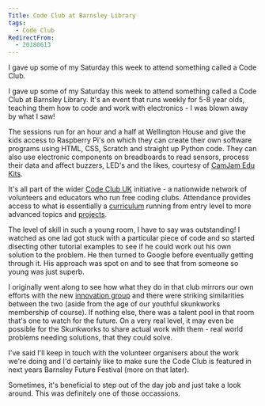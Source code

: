 ```yaml
---
Title: Code Club at Barnsley Library
tags:
  - Code Club
RedirectFrom:
  - 20180613
---
```

I gave up some of my Saturday this week to attend something called a Code Club.

I gave up some of my Saturday this week to attend something called a Code Club at Barnsley Library. It's an event that runs weekly for 5-8 year olds, teaching them how to code and work with electronics - I was blown away by what I saw!

The sessions run for an hour and a half at Wellington House and give the kids access to Raspberry Pi's on which they can create their own software programs using HTML, CSS, Scratch and straight up Python code. They can also use electronic components on breadboards to read sensors, process their data and affect buzzers, LED's and the likes, courtesy of [CamJam Edu Kits](http://camjam.me/?page_id=618).

It's all part of the wider [Code Club UK](https://www.codeclub.org.uk/) initiative - a nationwide network of volunteers and educators who run free coding clubs. Attendance provides access to what is essentially a [curriculum](https://codeclubprojects.org/en-GB/curriculum/) running from entry level to more advanced topics and [projects](https://projects.raspberrypi.org/en/codeclub).

The level of skill in such a young room, I have to say was outstanding! I watched as one lad got stuck with a particular piece of code and so started disecting other tutorial examples to see if he could work out his own solution to the problem. He then turned to Google before eventually getting through it. His approach was spot on and to see that from someone so young was just superb.

I originally went along to see how what they do in that club mirrors our own efforts with the new [innovation group](/20180608) and there were striking similarities between the two (aside from the age of our youthful skunkworks membership of course). If nothing else, there was a talent pool in that room that's one to watch for the future. On a very real level, it may even be possible for the Skunkworks to share actual work with them - real world problems needing solutions, that they could solve.

I've said I'll keep in touch with the volunteer organisers about the work we're doing and I'd certainly like to make sure the Code Club is featured in next years Barnsley Future Festival (more on that later).

Sometimes, it's beneficial to step out of the day job and just take a look around. This was definitely one of those occassions.